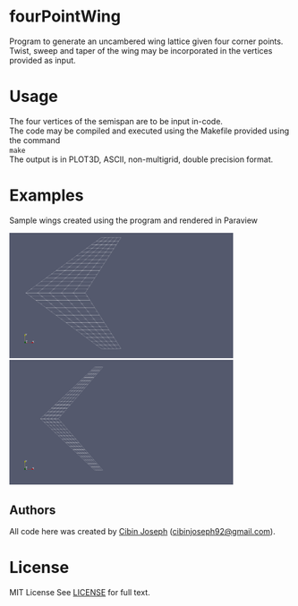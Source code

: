 # fourPointWing
Program to generate an uncambered wing lattice given four corner points.    
Twist, sweep and taper of the wing may be incorporated in the vertices provided as input.   

# Usage
The four vertices of the semispan are to be input in-code.  
The code may be compiled and executed using the Makefile provided using the command  
`make`  
The output is in PLOT3D, ASCII, non-multigrid, double precision format.  

# Examples
Sample wings created using the program and rendered in Paraview  
  
<img src="./Examples/Warren12.png" width="400">  <img src="./Examples/TR1208.png" width="400" >

## Authors
All code here was created by [Cibin Joseph](https://github.com/cibinjoseph) (cibinjoseph92@gmail.com).

# License
MIT License
See [LICENSE](LICENSE) for full text.
